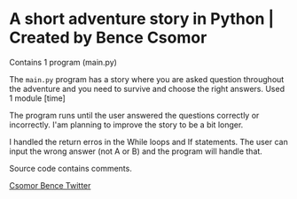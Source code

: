 # A short adventure story in Python | Created by Bence Csomor
Contains 1 program (main.py)

The ``main.py`` program has a story where you are asked question throughout the adventure and you need to survive and choose the right answers.
Used 1 module [time] 

The program runs until the user answered the questions correctly or incorrectly. I'am planning to improve the story to be a bit longer.

I handled the return erros in the While loops and If statements. The user can input the wrong answer (not A or B) and the program will handle that.

Source code contains comments. 

[Csomor Bence Twitter](https://www.twitter.com/csomor_bence)
